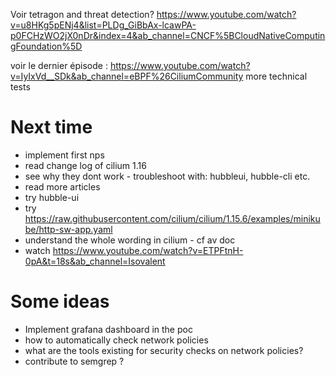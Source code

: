 Voir tetragon and threat detection? 
https://www.youtube.com/watch?v=u8HKg5pENj4&list=PLDg_GiBbAx-lcawPA-p0FCHzWO2jX0nDr&index=4&ab_channel=CNCF%5BCloudNativeComputingFoundation%5D

voir le dernier épisode : https://www.youtube.com/watch?v=IyIxVd__SDk&ab_channel=eBPF%26CiliumCommunity
more technical tests 


# Next time
* implement first nps
* read change log of cilium 1.16
* see why they dont work - troubleshoot with: hubbleui, hubble-cli etc. 
* read more articles
* try hubble-ui
* try https://raw.githubusercontent.com/cilium/cilium/1.15.6/examples/minikube/http-sw-app.yaml
* understand the whole wording in cilium - cf av doc
* watch https://www.youtube.com/watch?v=ETPFtnH-0pA&t=18s&ab_channel=Isovalent


# Some ideas 
* Implement grafana dashboard in the poc 
* how to automatically check network policies
* what are the tools existing for security checks on network policies?
* contribute to semgrep ?

